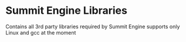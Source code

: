 # Summit Engine Libraries
Contains all 3rd party libraries required by Summit Engine supports only Linux and gcc at the moment
